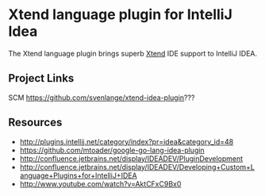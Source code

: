 # Xtend language plugin for IntelliJ Idea

The Xtend language plugin brings superb [Xtend](http://xtend-lang.org) IDE support to IntelliJ IDEA.

## Project Links

SCM https://github.com/svenlange/xtend-idea-plugin???

## Resources

* http://plugins.intellij.net/category/index?pr=idea&category_id=48
* https://github.com/mtoader/google-go-lang-idea-plugin
* http://confluence.jetbrains.net/display/IDEADEV/PluginDevelopment
* http://confluence.jetbrains.net/display/IDEADEV/Developing+Custom+Language+Plugins+for+IntelliJ+IDEA
* http://www.youtube.com/watch?v=AktCFxC9Bx0

